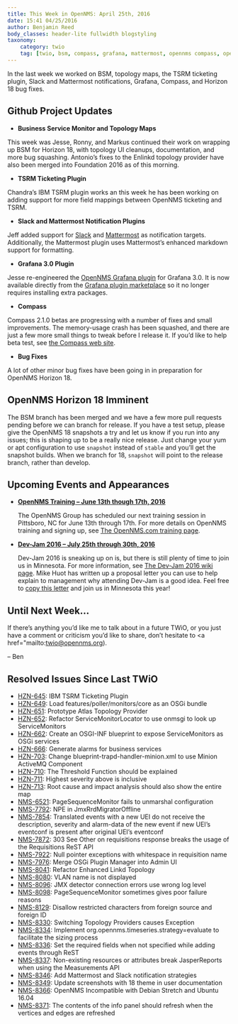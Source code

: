 ```yaml
---
title: This Week in OpenNMS: April 25th, 2016
date: 15:41 04/25/2016
author: Benjamin Reed
body_classes: header-lite fullwidth blogstyling
taxonomy:
    category: twio
    tag: [twio, bsm, compass, grafana, mattermost, opennms compass, opennms horizon, slack, topology maps, tsrm]
---
```


In the last week we worked on BSM, topology maps, the TSRM ticketing plugin, Slack and Mattermost notifications, Grafana, Compass, and Horizon 18 bug fixes.

Github Project Updates
----------------------

* __Business Service Monitor and Topology Maps__

This week was Jesse, Ronny, and Markus continued their work on wrapping up BSM for Horizon 18, with topology UI cleanups, documentation, and more bug squashing.  Antonio&#8217;s fixes to the Enlinkd topology provider have also been merged into Foundation 2016 as of this morning.

* __TSRM Ticketing Plugin__

Chandra&#8217;s IBM TSRM plugin works an this week he has been working on adding support for more field mappings between OpenNMS ticketing and TSRM.

* __Slack and Mattermost Notification Plugins__

Jeff added support for [Slack](https://slack.com) and [Mattermost](http://www.mattermost.org) as notification targets.  Additionally, the Mattermost plugin uses Mattermost&#8217;s enhanced markdown support for formatting.

* __Grafana 3.0 Plugin__

Jesse re-engineered the [OpenNMS Grafana plugin](https://www.opennms.org/wiki/Grafana) for Grafana 3.0.  It is now available directly from the [Grafana plugin marketplace](https://grafana.net/plugins/opennms-datasource) so it no longer requires installing extra packages.

* __Compass__

Compass 2.1.0 betas are progressing with a number of fixes and small improvements.  The memory-usage crash has been squashed, and there are just a few more small things to tweak before I release it.  If you&#8217;d like to help beta test, see [the Compass web site](https://compass.opennms.io/#beta).

* __Bug Fixes__

A lot of other minor bug fixes have been going in in preparation for OpenNMS Horizon 18.

OpenNMS Horizon 18 Imminent
---------------------------

The BSM branch has been merged and we have a few more pull requests pending before we can branch for release.  If you have a test setup, please give the OpenNMS 18 snapshots a try and let us know if you run into any issues; this is shaping up to be a really nice release.  Just change your yum or apt configuration to use `snapshot` instead of `stable` and you&#8217;ll get the snapshot builds.  When we branch for 18, `snapshot` will point to the release branch, rather than develop.

Upcoming Events and Appearances
-------------------------------

* __[OpenNMS Training – June 13th though 17th, 2016](http://www.opennms.com/training)__

  The OpenNMS Group has scheduled our next training session in Pittsboro, NC for June 13th through 17th.  For more details on OpenNMS training and signing up, see [The OpenNMS.com training page](http://www.opennms.com/training/).

* **[Dev-Jam 2016 – July 25th through 30th, 2016](https://www.opennms.org/wiki/Dev-Jam_2016)**

  Dev-Jam 2016 is sneaking up on is, but there is still plenty of time to join us in Minnesota.  For more information, see [The Dev-Jam 2016 wiki page](https://www.opennms.org/wiki/Dev-Jam_2016).
  Mike Huot has written up a proposal letter you can use to help explain to management why attending Dev-Jam is a good idea.  Feel free to [copy this letter](https://docs.google.com/document/d/1VerZYe5LwMT_1j5ISAsNU9-ZGcwY_zdA_4DODNlBpYg/edit?usp=sharing) and join us in Minnesota this year!

Until Next Week…
----------------

If there’s anything you’d like me to talk about in a future TWiO, or you just have a comment or criticism you’d like to share, don’t hesitate to <a href="mailto:twio@opennms.org).

– Ben

Resolved Issues Since Last TWiO
-------------------------------

* [HZN-645](http://issues.opennms.org/browse/HZN-645): IBM TSRM Ticketing Plugin
* [HZN-649](http://issues.opennms.org/browse/HZN-649): Load features/poller/monitors/core as an OSGi bundle
* [HZN-651](http://issues.opennms.org/browse/HZN-651): Prototype Atlas Topology Provider
* [HZN-652](http://issues.opennms.org/browse/HZN-652): Refactor ServiceMonitorLocator to use onmsgi to look up ServiceMonitors
* [HZN-662](http://issues.opennms.org/browse/HZN-662): Create an OSGI-INF blueprint to expose ServiceMonitors as OSGi services
* [HZN-666](http://issues.opennms.org/browse/HZN-666): Generate alarms for business services
* [HZN-703](http://issues.opennms.org/browse/HZN-703): Change blueprint-trapd-handler-minion.xml to use Minion ActiveMQ Component
* [HZN-710](http://issues.opennms.org/browse/HZN-710): The Threshold Function should be explained
* [HZN-711](http://issues.opennms.org/browse/HZN-711): Highest severity above is inclusive
* [HZN-713](http://issues.opennms.org/browse/HZN-713): Root cause and impact analysis should also show the entire map
* [NMS-6521](http://issues.opennms.org/browse/NMS-6521): PageSequenceMonitor fails to unmarshal configuration
* [NMS-7792](http://issues.opennms.org/browse/NMS-7792): NPE in JmxRrdMigratorOffline
* [NMS-7854](http://issues.opennms.org/browse/NMS-7854): Translated events with a new UEI do not receive the description, severity and alarm-data of the new event if new UEI&#8217;s eventconf is present after original UEI&#8217;s eventconf
* [NMS-7872](http://issues.opennms.org/browse/NMS-7872): 303 See Other on requisitions response breaks the usage of the Requisitions ReST API
* [NMS-7922](http://issues.opennms.org/browse/NMS-7922): Null pointer exceptions with whitespace in requisition name
* [NMS-7976](http://issues.opennms.org/browse/NMS-7976): Merge OSGi Plugin Manager into Admin UI
* [NMS-8041](http://issues.opennms.org/browse/NMS-8041): Refactor Enhanced Linkd Topology
* [NMS-8080](http://issues.opennms.org/browse/NMS-8080): VLAN name is not displayed
* [NMS-8096](http://issues.opennms.org/browse/NMS-8096): JMX detector connection errors use wrong log level
* [NMS-8098](http://issues.opennms.org/browse/NMS-8098): PageSequenceMonitor sometimes gives poor failure reasons
* [NMS-8129](http://issues.opennms.org/browse/NMS-8129): Disallow restricted characters from foreign source and foreign ID
* [NMS-8330](http://issues.opennms.org/browse/NMS-8330): Switching Topology Providers causes Exception
* [NMS-8334](http://issues.opennms.org/browse/NMS-8334): Implement org.opennms.timeseries.strategy=evaluate to facilitate the sizing process
* [NMS-8336](http://issues.opennms.org/browse/NMS-8336): Set the required fields when not specified while adding events through ReST
* [NMS-8337](http://issues.opennms.org/browse/NMS-8337): Non-existing resources or attributes break JasperReports when using the Measurements API
* [NMS-8346](http://issues.opennms.org/browse/NMS-8346): Add Mattermost and Slack notification strategies
* [NMS-8349](http://issues.opennms.org/browse/NMS-8349): Update screenshots with 18 theme in user documentation
* [NMS-8366](http://issues.opennms.org/browse/NMS-8366): OpenNMS Incompatible with Debian Stretch and Ubuntu 16.04
* [NMS-8371](http://issues.opennms.org/browse/NMS-8371): The contents of the info panel should refresh when the vertices and edges are refreshed
